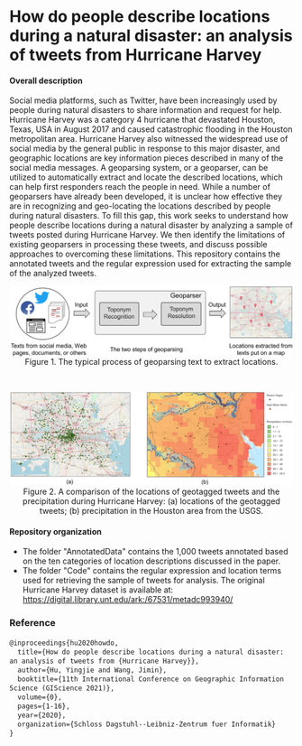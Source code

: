 # How do people describe locations during a natural disaster: an analysis of tweets from Hurricane Harvey

#### Overall description
Social media platforms, such as Twitter, have been increasingly used by people during natural disasters to share information and request for help. Hurricane Harvey was a category 4 hurricane that devastated  Houston, Texas, USA in August 2017 and caused catastrophic flooding in the Houston metropolitan area. Hurricane Harvey also witnessed the widespread use of social media by the general public in response to this major disaster, and geographic locations are key information pieces  described in many of the social media messages. A  geoparsing system, or a geoparser, can be utilized to automatically extract and locate the described locations, which can help first responders reach the people in need. While a number of geoparsers have already been developed, it is unclear how effective they are in recognizing and geo-locating the locations described by people during natural disasters. To fill this gap, this work seeks to understand how people describe locations during a natural disaster by analyzing a sample of tweets posted during Hurricane Harvey. We then identify the limitations of existing geoparsers in processing these tweets, and discuss possible approaches to overcoming these limitations. This repository contains the annotated tweets and the regular expression used for extracting the sample of the analyzed tweets. 

<p align="center">
<img align="center" src="fig/geoparsing.png" width="600" />
Figure 1. The typical process of geoparsing  text to extract locations.
</p>

<br />
<p align="center">
<img align="center" src="fig/HarveyTweets.png" width="600" />
Figure 2. A comparison of the locations of geotagged tweets and the precipitation during Hurricane Harvey: (a) locations of the geotagged tweets; (b) precipitation in the Houston area from the USGS.
</p>


#### Repository organization

* The folder "AnnotatedData" contains the 1,000 tweets annotated based on the ten categories of location descriptions discussed in the paper.
* The folder "Code" contains the regular expression and location terms used for retrieving the sample of tweets for analysis. The original Hurricane Harvey dataset is available at: https://digital.library.unt.edu/ark:/67531/metadc993940/



### Reference
```
@inproceedings{hu2020howdo,
  title={How do people describe locations during a natural disaster: an analysis of tweets from {Hurricane Harvey}},
  author={Hu, Yingjie and Wang, Jimin},
  booktitle={11th International Conference on Geographic Information Science (GIScience 2021)},
  volume={0},
  pages={1-16},
  year={2020},
  organization={Schloss Dagstuhl--Leibniz-Zentrum fuer Informatik}
}
```

